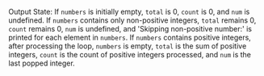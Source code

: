 Output State: If `numbers` is initially empty, `total` is 0, `count` is 0, and `num` is undefined. If `numbers` contains only non-positive integers, `total` remains 0, `count` remains 0, `num` is undefined, and 'Skipping non-positive number:' is printed for each element in `numbers`. If `numbers` contains positive integers, after processing the loop, `numbers` is empty, `total` is the sum of positive integers, `count` is the count of positive integers processed, and `num` is the last popped integer.